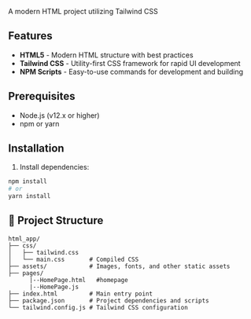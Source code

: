 A modern HTML project utilizing Tailwind CSS

##  Features

- **HTML5** - Modern HTML structure with best practices
- **Tailwind CSS** - Utility-first CSS framework for rapid UI development
- **NPM Scripts** - Easy-to-use commands for development and building


##  Prerequisites

- Node.js (v12.x or higher)
- npm or yarn

##  Installation

1. Install dependencies:
```bash
npm install
# or
yarn install
```

## 📁 Project Structure

```
html_app/
├── css/
│   ├── tailwind.css   
│   └── main.css       # Compiled CSS 
├── assets/            # Images, fonts, and other static assets
├── pages/
      |--HomePage.html   #homepage
      |--HomePage.js             
├── index.html         # Main entry point
├── package.json       # Project dependencies and scripts
└── tailwind.config.js # Tailwind CSS configuration
```

